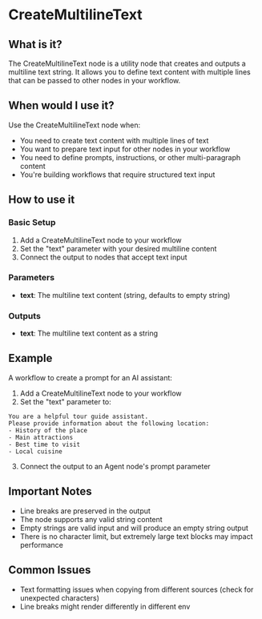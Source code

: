 # CreateMultilineText

## What is it?

The CreateMultilineText node is a utility node that creates and outputs a multiline text string. It allows you to define text content with multiple lines that can be passed to other nodes in your workflow.

## When would I use it?

Use the CreateMultilineText node when:

- You need to create text content with multiple lines of text
- You want to prepare text input for other nodes in your workflow
- You need to define prompts, instructions, or other multi-paragraph content
- You're building workflows that require structured text input

## How to use it

### Basic Setup

1. Add a CreateMultilineText node to your workflow
2. Set the "text" parameter with your desired multiline content
3. Connect the output to nodes that accept text input

### Parameters

- **text**: The multiline text content (string, defaults to empty string)

### Outputs
- **text**: The multiline text content as a string

## Example

A workflow to create a prompt for an AI assistant:

1. Add a CreateMultilineText node to your workflow
2. Set the "text" parameter to:
```
You are a helpful tour guide assistant.
Please provide information about the following location:
- History of the place
- Main attractions
- Best time to visit
- Local cuisine
```
3. Connect the output to an Agent node's prompt parameter

## Important Notes

- Line breaks are preserved in the output
- The node supports any valid string content
- Empty strings are valid input and will produce an empty string output
- There is no character limit, but extremely large text blocks may impact performance

## Common Issues

- Text formatting issues when copying from different sources (check for unexpected characters)
- Line breaks might render differently in different env
